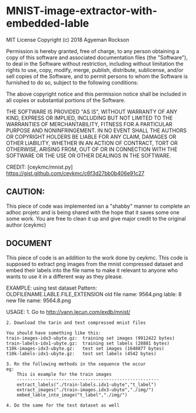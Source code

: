 # MNIST-image-extractor-with-embedded-lable

MIT License Copyright (c) 2018 Agyeman Rockson 

Permission is hereby granted, free of charge, to any person obtaining a copy
of this software and associated documentation files (the "Software"), to deal
in the Software without restriction, including without limitation the rights
to use, copy, modify, merge, publish, distribute, sublicense, and/or sell
copies of the Software, and to permit persons to whom the Software is
furnished to do so, subject to the following conditions:

The above copyright notice and this permission notice shall be included in all
copies or substantial portions of the Software.

THE SOFTWARE IS PROVIDED "AS IS", WITHOUT WARRANTY OF ANY KIND, EXPRESS OR
IMPLIED, INCLUDING BUT NOT LIMITED TO THE WARRANTIES OF MERCHANTABILITY,
FITNESS FOR A PARTICULAR PURPOSE AND NONINFRINGEMENT. IN NO EVENT SHALL THE
AUTHORS OR COPYRIGHT HOLDERS BE LIABLE FOR ANY CLAIM, DAMAGES OR OTHER
LIABILITY, WHETHER IN AN ACTION OF CONTRACT, TORT OR OTHERWISE, ARISING FROM,
OUT OF OR IN CONNECTION WITH THE SOFTWARE OR THE USE OR OTHER DEALINGS IN THE
SOFTWARE.


CREDIT: [ceykmc/mnist.py] https://gist.github.com/ceykmc/c6f3d27bb0b406e91c27

CAUTION: 
---------------------------------------------------------------------------------
This piece of code was implemented isn a "shabby" manner to complete an adhoc 
projetc and is being shared with the hope that it saves some one some work. You
are free to clean it up and give major credit to the original author (ceykmc)


DOCUMENT
----------------------------------------------------------------------------------
This piece of code is an addition to the work done by ceykmc. This code is supposed
to extract png images from the mnist compressed dataset and embed their labels into 
the file name to make it relevant to anyone who wants to use it in a different way
as they please.

EXAMPLE: using test dataset
    Pattern: OLDFILENAME.LABLE.FILE_EXTENSION
    old file name: 9564.png
    lable: 8
    new file name: 9564.8.png

USAGE:
    1. Go to http://yann.lecun.com/exdb/mnist/
    
    2. Download the tarin and test compressed mnist files
    
    You should have something like this:
    train-images-idx3-ubyte.gz:  training set images (9912422 bytes)
    train-labels-idx1-ubyte.gz:  training set labels (28881 bytes)
    t10k-images-idx3-ubyte.gz:   test set images (1648877 bytes)
    t10k-labels-idx1-ubyte.gz:   test set labels (4542 bytes) 
    
    3. Rn the following methods in the sequence the occur
    eg:
        This is example for the train images
        ------------------------------------------------------
        extract_labels("./train-labels.idx1-ubyte","t_label")
        extract_images("./train-images.idx3-ubyte","./img/")
        embed_lable_into_image("t_label","./img/")
        
    4. Do the same for the test dataset as well

